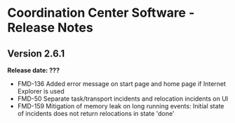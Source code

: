 # Coordination Center Software - Release Notes

## Version 2.6.1

**Release date: ???**

* FMD-136 Added error message on start page and home page if Internet Explorer is used
* FMD-50 Separate task/transport incidents and relocation incidents on UI
* FMD-159 Mitigation of memory leak on long running events: Initial state of incidents does not return relocations in state 'done'
